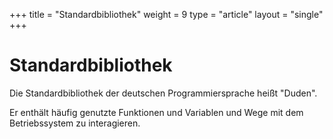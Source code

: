 +++
title = "Standardbibliothek"
weight = 9
type = "article"
layout = "single"
+++

# Standardbibliothek

Die Standardbibliothek der deutschen Programmiersprache heißt "Duden".

Er enthält häufig genutzte Funktionen und Variablen und Wege mit dem Betriebssystem zu interagieren.